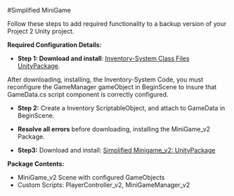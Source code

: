 #Simplified MiniGame

Follow these steps to add required functionality to a backup version of your Project 2 Unity project.

**Required Configuration Details:**

- **Step 1: Download and install**: [Inventory-System Class Files UnityPackage](https://utdallas.box.com/v/InventorySystem-Code).

After downloading, installing, the Inventory-System Code, you must reconfigure the GameManager gameObject in BeginScene to insure that GameData.cs script component is correctly configured.  

- **Step 2:** Create a Inventory ScriptableObject, and attach to GameData in BeginScene.

- **Resolve all errors** before downloading, installing the MiniGame_v2 Package.


- **Step3:**  Download and install: [Simplified Minigame_v2: UnityPackage](https://utdallas.box.com/v/miniGame-v2-Proj3-startAsset) 

**Package Contents:** 

 - MiniGame_v2 Scene with configured GameObjects 
 - Custom Scripts:  PlayerController_v2, MiniGameManager_v2

